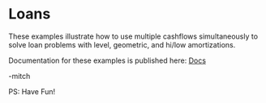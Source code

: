 # Loans

These examples illustrate how to use multiple cashflows simultaneously
to solve loan problems with level, geometric, and hi/low
amortizations.

Documentation for these examples is published here: [Docs](https://richmit.github.io/FortranFinance/loans/index.html)

-mitch

PS: Have Fun!

